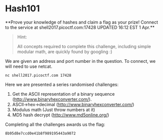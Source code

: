 <h1>Hash101</h1>
**Prove your knowledge of hashes and claim a flag as your prize! Connect to the service at shell2017.picoctf.com:17428
UPDATED 16:12 EST 1 Apr.**

>Hint:
>
>All concepts required to complete this challenge, including simple modular math, are quickly found by googling :)


We are given an address and port number in the question. To connect, we will need to use netcat.

```
nc shell2017.picoctf.com 17428
```

Here we are presented a series randomised challenges:

1. Get the ASCII representation of a binary sequence (http://www.binaryhexconverter.com/).
2. ASCII->hex->decimal (http://www.binaryhexconverter.com/)
3. Modulus math (Just throw numbers at it)
4. MD5 hash decrypt (http://www.md5online.org/)

Completing all the challenges awards us the flag:

```
8b95d8e7ccd0e41b8f989195443a9072
```
